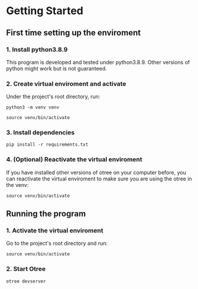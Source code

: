 # Getting Started

## First time setting up the enviroment
### 1. Install python3.8.9

This program is developed and tested under python3.8.9. Other versions of python might work but is not guaranteed.
### 2. Create virtual enviroment and activate

Under the project's root directory, run:

`python3 -m venv venv`


`source venv/bin/activate`

### 3. Install dependencies

`pip install -r requirements.txt`

### 4. (Optional) Reactivate the virtual enviroment

If you have installed other versions of otree on your computer before, you can reactivate the virtual enviroment to make sure you are using the otree in the venv:

`source venv/bin/activate`

## Running the program
### 1. Activate the virtual enviroment

Go to the project's root directory and run:

`source venv/bin/activate`

### 2. Start Otree

`otree devserver`

